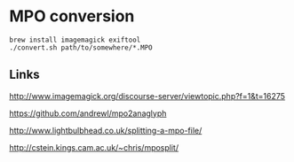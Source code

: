 # MPO conversion

```
brew install imagemagick exiftool
./convert.sh path/to/somewhere/*.MPO
```

## Links

http://www.imagemagick.org/discourse-server/viewtopic.php?f=1&t=16275

https://github.com/andrewl/mpo2anaglyph

http://www.lightbulbhead.co.uk/splitting-a-mpo-file/

http://cstein.kings.cam.ac.uk/~chris/mposplit/
